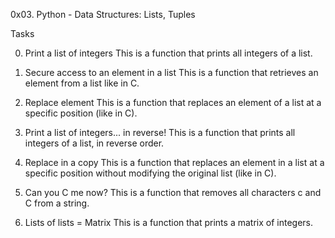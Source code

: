 0x03. Python - Data Structures: Lists, Tuples

Tasks

0. Print a list of integers
This is a function that prints all integers of a list.

1. Secure access to an element in a list
This is a function that retrieves an element from a list like in C.

2. Replace element
This is a function that replaces an element of a list at a specific position (like in C).

3. Print a list of integers... in reverse!
This is a function that prints all integers of a list, in reverse order.

4. Replace in a copy
This is a function that replaces an element in a list at a specific position without modifying the original list (like in C).

5. Can you C me now?
This is a function that removes all characters c and C from a string.

6. Lists of lists = Matrix
This is a function that prints a matrix of integers.
